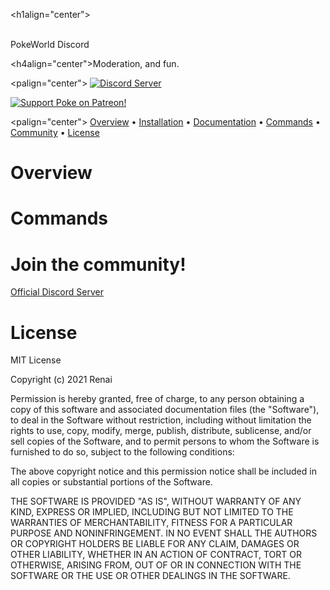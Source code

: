 <h1align="center">
  <br>
  
  <br>
  PokeWorld Discord
  <br>
</h1>

<h4align="center">Moderation, and fun.</h4>

<palign="center">
  <a href="https://discord.gg/PqPuNqwUsV">
    <img src="https://discordapp.com/api/guilds/893248095285047386/widget.png?style=shield" alt="Discord Server">
  </a>

  
  <a href="_blank">
    <img src="https://img.shields.io/badge/Support-Red!-red.svg" alt="Support Poke on Patreon!">
  </a>
</p>
<palign="center">

</p>

<palign="center">
  <a href="#overview">Overview</a>
  •
  <a href="#installation">Installation</a>
  •
  <a href="http://red-discordbot.readthedocs.io/en/stable/index.html">Documentation</a>
  •
  <a href="#Commands">Commands</a>
  •
  <a href="#join-the-community">Community</a>
  •
  <a href="#license">License</a>
</p>

# Overview



# Commands



# Join the community!

[Official Discord Server](https://discord.gg/PqPuNqwUsV)

# License

MIT License

Copyright (c) 2021 Renai

Permission is hereby granted, free of charge, to any person obtaining a copy
of this software and associated documentation files (the "Software"), to deal
in the Software without restriction, including without limitation the rights
to use, copy, modify, merge, publish, distribute, sublicense, and/or sell
copies of the Software, and to permit persons to whom the Software is
furnished to do so, subject to the following conditions:

The above copyright notice and this permission notice shall be included in all
copies or substantial portions of the Software.

THE SOFTWARE IS PROVIDED "AS IS", WITHOUT WARRANTY OF ANY KIND, EXPRESS OR
IMPLIED, INCLUDING BUT NOT LIMITED TO THE WARRANTIES OF MERCHANTABILITY,
FITNESS FOR A PARTICULAR PURPOSE AND NONINFRINGEMENT. IN NO EVENT SHALL THE
AUTHORS OR COPYRIGHT HOLDERS BE LIABLE FOR ANY CLAIM, DAMAGES OR OTHER
LIABILITY, WHETHER IN AN ACTION OF CONTRACT, TORT OR OTHERWISE, ARISING FROM,
OUT OF OR IN CONNECTION WITH THE SOFTWARE OR THE USE OR OTHER DEALINGS IN THE
SOFTWARE.